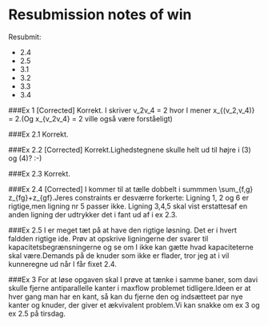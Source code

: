 Resubmission notes of win
=========================

Resubmit:

 - 2.4
 - 2.5
 - 3.1
 - 3.2
 - 3.3
 - 3.4

###Ex 1 [Corrected]
Korrekt. I skriver v_2v_4 = 2 hvor I mener x_{(v_2,v_4)} = 2.(Og x_{v_2v_4} = 2
ville også være forståeligt)

###Ex 2.1
Korrekt.

###Ex 2.2 [Corrected]
Korrekt.Lighedstegnene skulle helt ud til højre i (3) og (4)? :-)

###Ex 2.3
Korrekt.

###Ex 2.4 [Corrected]
I kommer til at tælle dobbelt i summmen \sum_{f,g} z_{fg}+z_{gf}.Jeres
constraints er desværre forkerte: Ligning 1, 2 og 6 er rigtige,men ligning nr 5
passer ikke. Ligning 3,4,5 skal vist erstattesaf en anden ligning der udtrykker
det i fant ud af i ex 2.3.

###Ex 2.5
I er meget tæt på at have den rigtige løsning. Det er i hvert faldden rigtige
ide. Prøv at opskrive ligningerne der svarer til kapacitetsbegrænsningerne og se
om I ikke kan gætte hvad kapaciteterne skal være.Demands på de knuder som ikke
er flader, tror jeg at i vil kunneregne ud når I får fixet 2.4.

###Ex 3
For at løse opgaven skal I prøve at tænke i samme baner, som davi skulle fjerne
antiparallelle kanter i maxflow problemet tidligere.Ideen er at hver gang man
har en kant, så kan du fjerne den og indsætteet par nye kanter og knuder, der
giver et ækvivalent problem.Vi kan snakke om ex 3 og ex 2.5 på tirsdag.